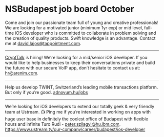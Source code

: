 # NSBudapest job board October

Come and join our passionate team full of young and creative professionals! We are looking for a motivated junior (minimum 1yr exp) or mid level, full-time iOS developer who is committed to collaborate in problem solving and the creation of quality products. Swift knowledge is an advantage. Contact me at [david.lajos@tappointment.com](mailto:david.lajos@tappointment.com).

-----------

[CryptTalk](https://www.crypttalk.com) is hiring! We’re looking for a mid/senior iOS developer. If you would like to help businesses to keep their conversations private and build the future with our secure VoIP app, don’t hesitate to contact us at: [hr@arenim.com](mailto:hr@arenim.com).

-----------

Help us develop TWINT, Switzerland’s leading mobile transactions platform. But only if you’re good.
[adnovum.hu/jobs](www.adnovum.hu/jobs)

-----------

We’re looking for iOS developers to extend our totally geek & very friendly team at Ustream. 📺 Ping me if you’re interested in working on apps with huge user base in definitely the coolest office of Budapest with flexible hours and infinite Turo Rudi - [peter.szilagyi@hu.ibm.com](mailto:peter.szilagyi@hu.ibm.com). https://www.ustream.tv/our-company/career/budapest/ios-developer
